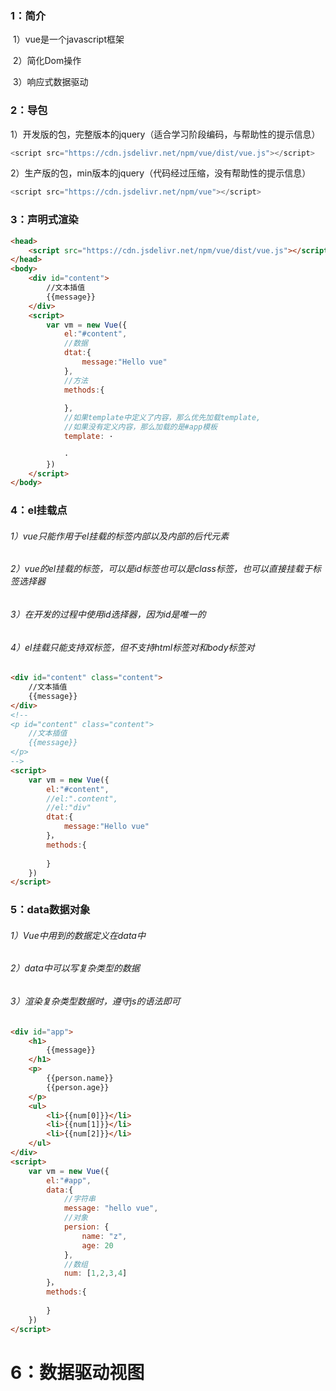 ### 1：简介

​		1）vue是一个javascript框架

​		2）简化Dom操作

​		3）响应式数据驱动

### 2：导包

​		1）开发版的包，完整版本的jquery（适合学习阶段编码，与帮助性的提示信息）

```javascript
<script src="https://cdn.jsdelivr.net/npm/vue/dist/vue.js"></script>
```

​		2）生产版的包，min版本的jquery（代码经过压缩，没有帮助性的提示信息）

```javascript
<script src="https://cdn.jsdelivr.net/npm/vue"></script>
```

### 3：声明式渲染

```html
<head>
    <script src="https://cdn.jsdelivr.net/npm/vue/dist/vue.js"></script>
</head>
<body>
    <div id="content">
        //文本插值
		{{message}}
    </div>
    <script>
    	var vm = new Vue({
            el:"#content",
            //数据
            dtat:{
                message:"Hello vue"
            },
            //方法
            methods:{
                
            },
            //如果template中定义了内容，那么优先加载template,
   			//如果没有定义内容，那么加载的是#app模板
            template: ·
            	
            ·
        })
    </script>
</body>
```

### 4：el挂载点

###### 		1）vue只能作用于el挂载的标签内部以及内部的后代元素

###### 		2）vue的el挂载的标签，可以是id标签也可以是class标签，也可以直接挂载于标签选择器

###### 		3）在开发的过程中使用id选择器，因为id是唯一的

###### 		4）el挂载只能支持双标签，但不支持html标签对和body标签对

```html
<div id="content" class="content">
    //文本插值
    {{message}}
</div>
<!--
<p id="content" class="content">
    //文本插值
    {{message}}
</p>
-->
<script>
    var vm = new Vue({
        el:"#content",
        //el:".content",
        //el:"div"
        dtat:{
            message:"Hello vue"
        }，
        methods:{
                
        }
    })
</script>
```

### 	5：data数据对象

###### 		1）Vue中用到的数据定义在data中

###### 		2）data中可以写复杂类型的数据

###### 		3）渲染复杂类型数据时，遵守js的语法即可

```html
<div id="app">
    <h1>
        {{message}}
    </h1>
    <p>
        {{person.name}}
        {{person.age}}
    </p>
    <ul>
        <li>{{num[0]}}</li>
        <li>{{num[1]}}</li>
        <li>{{num[2]}}</li>
    </ul>
</div>
<script>
	var vm = new Vue({
        el:"#app",
        data:{
            //字符串
            message: "hello vue",
            //对象
            persion: {
                name: "z",
                age: 20
            },
            //数组
            num: [1,2,3,4]
        }，
        methods:{
                
        }
    })
</script>
```

# 6：数据驱动视图
